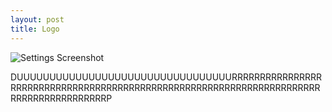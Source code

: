 ```yaml
---
layout: post
title: Logo
---
```


![Settings Screenshot]({{site.baseurl}}/images/https://d1u5p3l4wpay3k.cloudfront.net/fortnite_gamepedia/thumb/f/f2/Durr_burger_logo.jpg/800px-Durr_burger_logo.jpg?version=ad6404e3a6b40f1ea4f30d807cf3d185 "GitHub Pages Settings Screenshot")

DUUUUUUUUUUUUUUUUUUUUUUUUUUUUUUUUURRRRRRRRRRRRRRRRRRRRRRRRRRRRRRRRRRRRRRRRRRRRRRRRRRRRRRRRRRRRRRRRRRRRRRRRRRRRRRRRRRRRRRRRP
